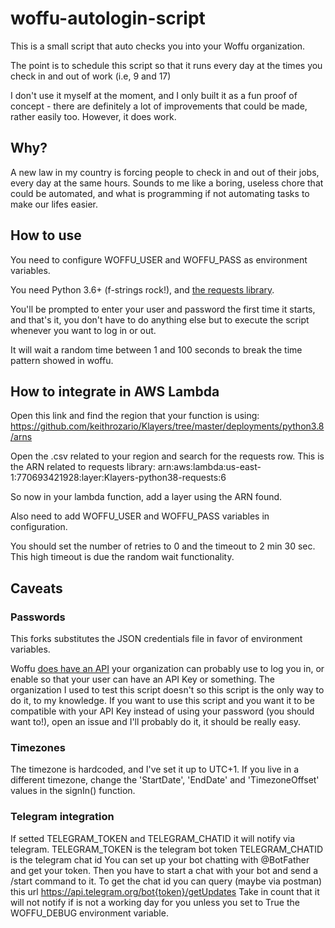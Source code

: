 # woffu-autologin-script
This is a small script that auto checks you into your Woffu organization.

The point is to schedule this script so that it runs every day at the times you check in and out of work (i.e, 9 and 17)

I don't use it myself at the moment, and I only built it as a fun proof of concept - there are definitely a lot of 
improvements that could be made, rather easily too. However, it does work.

## Why?
A new law in my country is forcing people to check in and out of their jobs, every day at the same hours. Sounds to me
like a boring, useless chore that could be automated, and what is programming if not automating tasks to make our lifes easier.

## How to use
You need to configure WOFFU_USER and WOFFU_PASS as environment variables.

You need Python 3.6+ (f-strings rock!), and [the requests library](https://pypi.org/project/requests/).

You'll be prompted to enter your user and password the first time it starts, and that's it, you don't have to do anything else
but to execute the script whenever you want to log in or out.

It will wait a random time between 1 and 100 seconds to break the time pattern showed in woffu.

## How to integrate in AWS Lambda
Open this link and find the region that your function is using:
https://github.com/keithrozario/Klayers/tree/master/deployments/python3.8/arns

Open the .csv related to your region and search for the requests row.
This is the ARN related to requests library:
arn:aws:lambda:us-east-1:770693421928:layer:Klayers-python38-requests:6

So now in your lambda function, add a layer using the ARN found.

Also need to add WOFFU_USER and WOFFU_PASS variables in configuration.

You should set the number of retries to 0 and the timeout to 2 min 30 sec. This high timeout is due the random wait functionality.

## Caveats
### Passwords
This forks substitutes the JSON credentials file in favor of environment variables.

Woffu [does have an API](https://www.woffu.com/wp-content/uploads/2019/07/Woffu-API-Document-Guide-en.pdf) your organization 
can probably use to log you in, or enable so that your user can have an API Key or something. The organization I used to test
this script doesn't so this script is the only way to do it, to my knowledge. If you want to use this script and you want it
to be compatible with your API Key instead of using your password (you should want to!), open an issue and I'll probably do it,
it should be really easy.

### Timezones
The timezone is hardcoded, and I've set it up to UTC+1. If you live in a different timezone, change 
the 'StartDate', 'EndDate' and 'TimezoneOffset' values in the signIn() function. 

### Telegram integration
If setted TELEGRAM_TOKEN and TELEGRAM_CHATID it will notify via telegram.
TELEGRAM_TOKEN is the telegram bot token
TELEGRAM_CHATID is the telegram chat id
You can set up your bot chatting with @BotFather and get your token.
Then you have to start a chat with your bot and send a /start command to it.
To get the chat id you can query (maybe via postman) this url https://api.telegram.org/bot{token}/getUpdates
Take in count that it will not notify if is not a working day for you unless you set to True the WOFFU_DEBUG environment variable.
